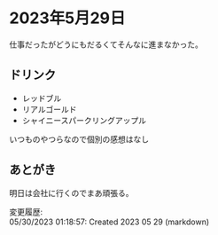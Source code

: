 # 2023年5月29日

仕事だったがどうにもだるくてそんなに進まなかった。

## ドリンク

- レッドブル
- リアルゴールド
- シャイニースパークリングアップル

いつものやつらなので個別の感想はなし

## あとがき

明日は会社に行くのでまあ頑張る。

変更履歴:  
05/30/2023 01:18:57: Created 2023 05 29 (markdown)  
